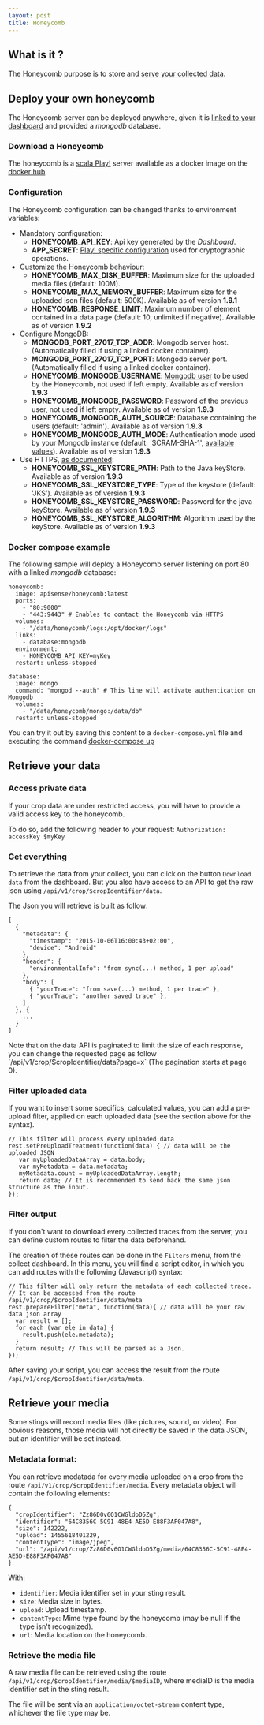 ```yaml
---
layout: post
title: Honeycomb
---
```


What is it ?
------------

The Honeycomb purpose is to store and [serve your collected data](#retrieve-your-data).


## Deploy your own honeycomb

The Honeycomb server can be deployed anywhere, 
given it is [linked to your dashboard](../dashboard#add-a-custom-backend) and provided a _mongodb_ database.

### Download a Honeycomb

The honeycomb is a [scala Play!](https://playframework.com/) server available as a docker image on the [docker hub](https://hub.docker.com/r/apisense/honeycomb/).

### Configuration

The Honeycomb configuration can be changed thanks to environment variables:

- Mandatory configuration:
  - __HONEYCOMB_API_KEY__: Api key generated by the _Dashboard_.
  - __APP_SECRET__: [Play! specific configuration](https://www.playframework.com/documentation/2.5.x/ApplicationSecret) used for cryptographic operations.
- Customize the Honeycomb behaviour:
  - __HONEYCOMB_MAX_DISK_BUFFER__: Maximum size for the uploaded media files (default: 100M).
  - __HONEYCOMB_MAX_MEMORY_BUFFER__: Maximum size for the uploaded json files (default: 500K). Available as of version __1.9.1__
  - __HONEYCOMB_RESPONSE_LIMIT__: Maximum number of element contained in a data page (default: 10, unlimited if negative). Available as of version __1.9.2__
- Configure MongoDB:
  - __MONGODB_PORT_27017_TCP_ADDR__: Mongodb server host. (Automatically filled if using a linked docker container).
  - __MONGODB_PORT_27017_TCP_PORT__: Mongodb server port. (Automatically filled if using a linked docker container).
  - __HONEYCOMB_MONGODB_USERNAME__: [Mongodb user](https://docs.mongodb.com/manual/tutorial/enable-authentication/) to be used by the Honeycomb, not used if left empty. Available as of version __1.9.3__
  - __HONEYCOMB_MONGODB_PASSWORD__: Password of the previous user, not used if left empty. Available as of version __1.9.3__
  - __HONEYCOMB_MONGODB_AUTH_SOURCE__: Database containing the users (default: 'admin'). Available as of version __1.9.3__
  - __HONEYCOMB_MONGODB_AUTH_MODE__: Authentication mode used by your Mongodb instance (default: 'SCRAM-SHA-1', [available values](https://docs.mongodb.com/manual/core/authentication/#authentication-mechanisms)). Available as of version __1.9.3__
- Use HTTPS, [as documented](https://www.playframework.com/documentation/2.5.x/ConfiguringHttps):
  - __HONEYCOMB_SSL_KEYSTORE_PATH__: Path to the Java keyStore. Available as of version __1.9.3__
  - __HONEYCOMB_SSL_KEYSTORE_TYPE__: Type of the keystore (default: 'JKS'). Available as of version __1.9.3__
  - __HONEYCOMB_SSL_KEYSTORE_PASSWORD__: Password for the java keyStore. Available as of version __1.9.3__
  - __HONEYCOMB_SSL_KEYSTORE_ALGORITHM__: Algorithm used by the keyStore. Available as of version __1.9.3__

### Docker compose example

The following sample will deploy a Honeycomb server listening on port 80 with a linked _mongodb_ database:

    honeycomb:
      image: apisense/honeycomb:latest 
      ports:
        - "80:9000"
        - "443:9443" # Enables to contact the Honeycomb via HTTPS
      volumes:
        - "/data/honeycomb/logs:/opt/docker/logs"
      links:
        - database:mongodb
      environment:
        - HONEYCOMB_API_KEY=myKey
      restart: unless-stopped

    database:
      image: mongo
      command: "mongod --auth" # This line will activate authentication on Mongodb
      volumes:
        - "/data/honeycomb/mongo:/data/db"
      restart: unless-stopped

You can try it out by saving this content to a `docker-compose.yml` file and executing the command [docker-compose up](https://docs.docker.com/compose/reference/up/)

## Retrieve your data

### Access private data

If your crop data are under restricted access, you will have to provide a valid access key to the honeycomb.

To do so, add the following header to your request: `Authorization: accessKey $myKey`

### Get everything

To retrieve the data from your collect, you can click on the button `Download data` from the dashboard.
But you also have access to an API to get the raw json using `/api/v1/crop/$cropIdentifier/data`.

The Json you will retrieve is built as follow:

    [
      {
        "metadata": {
          "timestamp": "2015-10-06T16:00:43+02:00",
          "device": "Android"
        },
        "header": {
          "environmentalInfo": "from sync(...) method, 1 per upload"
        },
        "body": [
          { "yourTrace": "from save(...) method, 1 per trace" },
          { "yourTrace": "another saved trace" },
        ]
      }, {
        ...
      }
    ]

<div class="alert alert-warning" role="alert">
    Note that on the data API is paginated to limit the size of each response,
    you can change the requested page as follow `/api/v1/crop/$cropIdentifier/data?page=x` (The pagination starts at page 0).
</div>

### Filter uploaded data

If you want to insert some specifics, calculated values,
you can add a pre-upload filter, applied on each uploaded data (see the section above for the syntax).

    // This filter will process every uploaded data
    rest.setPreUploadTreatment(function(data) { // data will be the uploaded JSON
       var myUploadedDataArray = data.body;
       var myMetadata = data.metadata;
       myMetadata.count = myUploadedDataArray.length;
       return data; // It is recommended to send back the same json structure as the input.
    });

### Filter output

If you don't want to download every collected traces from the server, you can define custom routes to filter the data beforehand.

The creation of these routes can be done in the `Filters` menu, from the collect dashboard.
In this menu, you will find a script editor, in which you can add routes with the following (Javascript) syntax:

    // This filter will only return the metadata of each collected trace.
    // It can be accessed from the route /api/v1/crop/$cropIdentifier/data/meta
    rest.prepareFilter("meta", function(data){ // data will be your raw data json array
      var result = [];
      for each (var ele in data) {
        result.push(ele.metadata);
      }
      return result; // This will be parsed as a Json.
    });


After saving your script, you can access the result from the route `/api/v1/crop/$cropIdentifier/data/meta`.

## Retrieve your media

Some stings will record media files (like pictures, sound, or video).
For obvious reasons, those media will not directly be saved in the data JSON,
but an identifier will be set instead.


### Metadata format:

You can retrieve medatada for every media uploaded on a crop from the route `/api/v1/crop/$cropIdentifier/media`.
Every metadata object will contain the following elements:

    {
      "cropIdentifier": "Zz86D0v6O1CWGldoD5Zg",
      "identifier": "64C8356C-5C91-48E4-AE5D-E88F3AF047A8",
      "size": 142222,
      "upload": 1455618401229,
      "contentType": "image/jpeg",
      "url": "/api/v1/crop/Zz86D0v6O1CWGldoD5Zg/media/64C8356C-5C91-48E4-AE5D-E88F3AF047A8"
    }

With:

- `identifier`: Media identifier set in your sting result.
- `size`: Media size in bytes.
- `upload`: Upload timestamp.
- `contentType`: Mime type found by the honeycomb (may be null if the type isn't recognized).
- `url`: Media location on the honeycomb.

### Retrieve the media file

A raw media file can be retrieved using the route `/api/v1/crop/$cropIdentifier/media/$mediaID`,
where mediaID is the media identifier set in the sting result.

The file will be sent via an `application/octet-stream` content type,
whichever the file type may be.
